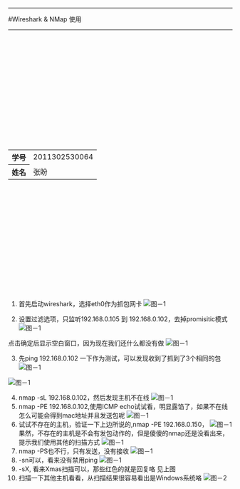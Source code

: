 <br /><br /><br /><br /><br /><br /><br />
<br /><br /><br /><br /><br /><br /><br />
<br /><br /><br /><br /><br /><br /><br />
<hr />
#Wireshark & NMap 使用
<hr />
<br /><br /><br /><br /><br /><br /><br />
<br /><br /><br /><br /><br /><br /><br />





<center><table>
<tr><th>学号</th><td>2011302530064</td></tr>
<tr><th>姓名</th><td>张盼</td></tr>
</table></center>



<br /><br /><br /><br /><br /><br /><br />
<br /><br /><br /><br /><br /><br /><br />




1. 首先启动wireshark，选择eth0作为抓包网卡
![图－1](./x/1.png "图－1")

2. 设置过滤选项，只监听192.168.0.105 到 192.168.0.102，去掉promisitic模式
![图－1](./x/2.png "图－2")

点击确定后显示空白窗口，因为现在我们还什么都没有做
![图－1](./x/3.png "图－1")

3. 先ping 192.168.0.102 一下作为测试，可以发现收到了抓到了3个相同的包
![图－1](./x/4.png "图－4")

![图－1](./x/5.png "图－1")

4. nmap -sL  192.168.0.102，然后发现主机不在线
![图－1](./x/6.png "图－1")
5. nmap -PE 192.168.0.102,使用ICMP echo试试看，明显露馅了，如果不在线怎么可能会得到mac地址并且发送包呢
![图－1](./x/7.png "图－1")
6. 试试不存在的主机，验证一下上边所说的,nmap -PE 192.168.0.150，
![图－1](./x/10.png "图－1")
果然，不存在的主机是不会有发包动作的，但是傻傻的nmap还是没看出来，提示我们使用其他的扫描方式
![图－1](./x/1.png "图－1")
7. nmap -PS也不行，只有发送，没有接收
![图－1](./x/00.png "图－1")
8. -sn可以，看来没有禁用ping
![图－1](./x/12.png "图－1")
9. -sX, 看来Xmas扫描可以，那些红色的就是回复咯
见上图
10. 扫描一下其他主机看看，从扫描结果很容易看出是Windows系统咯
![图－2](./x/17.png "图－2")
